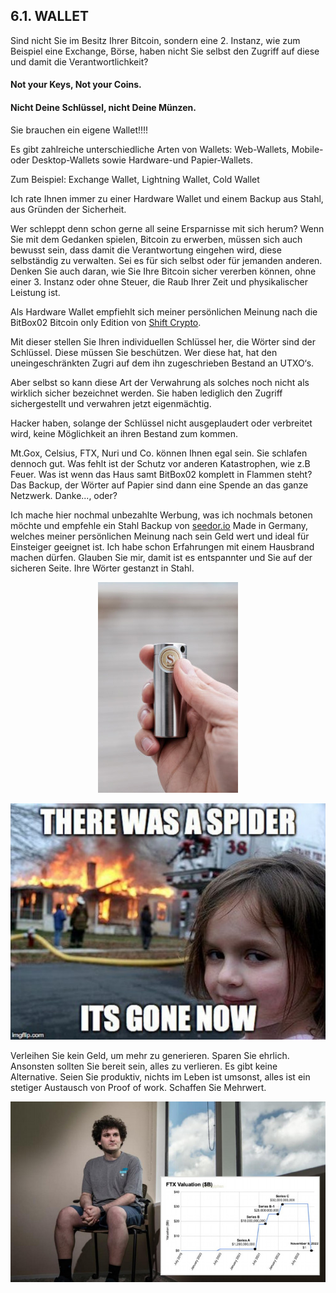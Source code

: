 ## 6.1. WALLET

Sind nicht Sie im Besitz Ihrer Bitcoin, sondern eine 2. Instanz, wie zum Beispiel eine Exchange, Börse, haben nicht Sie selbst den Zugriff auf diese und damit die Verantwortlichkeit?

#### Not your Keys, Not your Coins.

#### Nicht Deine Schlüssel, nicht Deine Münzen.

Sie brauchen ein eigene Wallet!!!!

Es gibt zahlreiche unterschiedliche Arten von Wallets: Web-Wallets, Mobile- oder Desktop-Wallets sowie Hardware-und Papier-Wallets.

Zum Beispiel: Exchange Wallet, Lightning Wallet, Cold Wallet

Ich rate Ihnen immer zu einer Hardware Wallet und einem Backup aus Stahl, aus Gründen der Sicherheit.

Wer schleppt denn schon gerne all seine Ersparnisse mit sich herum? Wenn Sie mit dem Gedanken spielen, Bitcoin zu erwerben, müssen sich auch bewusst sein, dass damit die Verantwortung eingehen wird, diese selbständig zu verwalten. Sei es für sich selbst oder für jemanden anderen. Denken Sie auch daran, wie Sie Ihre Bitcoin sicher vererben können, ohne einer 3. Instanz oder ohne Steuer, die Raub Ihrer Zeit und
physikalischer Leistung ist.

Als Hardware Wallet empfiehlt sich meiner persönlichen Meinung nach die BitBox02 Bitcoin only Edition von [Shift Crypto](https://bitbox.swiss/).

Mit dieser stellen Sie Ihren individuellen Schlüssel her, die Wörter sind der Schlüssel. Diese müssen Sie beschützen. Wer diese hat, hat den uneingeschränkten Zugri auf dem ihn zugeschrieben Bestand an UTXO‘s.

Aber selbst so kann diese Art der Verwahrung als solches noch nicht als wirklich sicher bezeichnet werden. Sie haben lediglich den Zugriff sichergestellt und verwahren jetzt eigenmächtig.

Hacker haben, solange der Schlüssel nicht ausgeplaudert oder verbreitet wird, keine Möglichkeit an ihren Bestand zum kommen.

Mt.Gox, Celsius, FTX, Nuri und Co. können Ihnen egal sein. Sie schlafen dennoch gut. Was fehlt ist der Schutz vor anderen Katastrophen, wie z.B Feuer. Was ist wenn das Haus samt BitBox02 komplett in Flammen steht? Das Backup, der Wörter auf Papier sind dann eine Spende an das ganze Netzwerk. Danke..., oder?

Ich mache hier nochmal unbezahlte Werbung, was ich nochmals betonen möchte und empfehle ein Stahl Backup von [seedor.io](https://www.seedor.io/) Made in Germany, welches meiner persönlichen Meinung nach sein Geld wert und ideal für Einsteiger geeignet ist. Ich habe schon Erfahrungen mit einem Hausbrand machen dürfen. Glauben Sie mir, damit ist es entspannter und Sie auf der sicheren Seite. Ihre Wörter gestanzt in Stahl.

<center>

![Sedor Hülle](assets/sedor-huelle.jpg)

</center>

<center>

![Meme Spider](assets/meme-spider.jpg)

</center>


Verleihen Sie kein Geld, um mehr zu generieren. Sparen Sie ehrlich. Ansonsten sollten Sie bereit sein, alles zu verlieren. Es gibt keine Alternative. Seien Sie produktiv, nichts im Leben ist umsonst, alles ist ein stetiger Austausch von Proof of work. Schaffen Sie Mehrwert.

<center>

![Meme FTX](assets/ftx.jpg)

</center>
